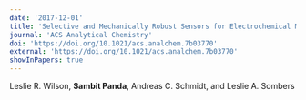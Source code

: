 ```yaml
---
date: '2017-12-01'
title: 'Selective and Mechanically Robust Sensors for Electrochemical Measurements of Real-Time Hydrogen Peroxide Dynamics In Vivo'
journal: 'ACS Analytical Chemistry'
doi: 'https://doi.org/10.1021/acs.analchem.7b03770'
external: 'https://doi.org/10.1021/acs.analchem.7b03770'
showInPapers: true
---
```


Leslie R. Wilson, **Sambit Panda**, Andreas C. Schmidt, and Leslie A. Sombers
